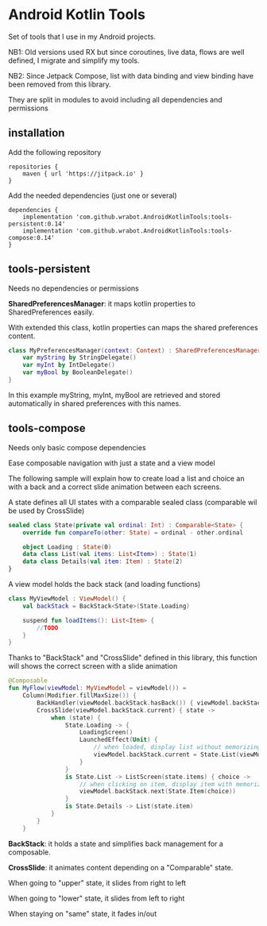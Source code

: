 # Android Kotlin Tools

Set of tools that I use in my Android projects.

NB1: Old versions used RX but since coroutines, live data, flows are well defined, I migrate and simplify my tools.

NB2: Since Jetpack Compose, list with data binding and view binding have been removed from this library.

They are split in modules to avoid including all dependencies and permissions

## installation

Add the following repository

    repositories {
        maven { url 'https://jitpack.io' }
    }

Add the needed dependencies (just one or several)

    dependencies {
        implementation 'com.github.wrabot.AndroidKotlinTools:tools-persistent:0.14'
        implementation 'com.github.wrabot.AndroidKotlinTools:tools-compose:0.14'
    }

## tools-persistent

Needs no dependencies or permissions

**SharedPreferencesManager**: it maps kotlin properties to SharedPreferences easily.

With extended this class, kotlin properties can maps the shared preferences content.

```kotlin
class MyPreferencesManager(context: Context) : SharedPreferencesManager(context.getSharedPreferences("SharedPrefs", Context.MODE_PRIVATE)) {
    var myString by StringDelegate()
    var myInt by IntDelegate()
    var myBool by BooleanDelegate()
}
```

In this example myString, myInt, myBool are retrieved and stored automatically in shared preferences with this names.

## tools-compose

Needs only basic compose dependencies

Ease composable navigation with just a state and a view model

The following sample will explain how to create load a list and choice an with a back and a correct slide animation between each screens.

A state defines all UI states with a comparable sealed class (comparable wil be used by CrossSlide)

```kotlin
sealed class State(private val ordinal: Int) : Comparable<State> {
    override fun compareTo(other: State) = ordinal - other.ordinal

    object Loading : State(0)
    data class List(val items: List<Item>) : State(1)
    data class Details(val item: Item) : State(2)
}
```

A view model holds the back stack (and loading functions)

```kotlin
class MyViewModel : ViewModel() {
    val backStack = BackStack<State>(State.Loading)

    suspend fun loadItems(): List<Item> {
        //TODO
    }
}
```

Thanks to "BackStack" and "CrossSlide" defined in this library, this function will shows the correct screen with a slide animation

```kotlin
@Composable
fun MyFlow(viewModel: MyViewModel = viewModel()) =
    Column(Modifier.fillMaxSize()) {
        BackHandler(viewModel.backStack.hasBack()) { viewModel.backStack.back() }
        CrossSlide(viewModel.backStack.current) { state ->
            when (state) {
                State.Loading -> {
                    LoadingScreen()
                    LaunchedEffect(Unit) {
                        // when loaded, display list without memorizing previous state
                        viewModel.backStack.current = State.List(viewModel.loadItems())
                    }
                }
                is State.List -> ListScreen(state.items) { choice ->
                    // when clicking on item, display item with memorizing previous state
                    viewModel.backStack.next(State.Item(choice))
                }
                is State.Details -> List(state.item)
            }
        }
    }
```

**BackStack**: it holds a state and simplifies back management for a composable.

**CrossSlide**: it animates content depending on a "Comparable" state.

When going to "upper" state, it slides from right to left

When going to "lower" state, it slides from left to right

When staying on "same" state, it fades in/out
